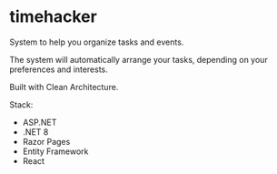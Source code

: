 # timehacker
System to help you organize tasks and events.

The system will automatically arrange your tasks, depending on your preferences and interests.

Built with Clean Architecture.

Stack:
- ASP.NET
- .NET 8
- Razor Pages
- Entity Framework
- React

